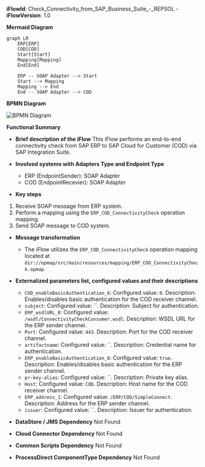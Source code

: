 **iFlowId**: Check_Connectivity_from_SAP_Business_Suite_-_REPSOL - **iFlowVersion**: 1.0

**Mermaid Diagram**
```mermaid
graph LR
    ERP[ERP]
    COD[COD]
    Start[Start]
    Mapping[Mapping]
    End[End]

    ERP -- SOAP Adapter --> Start
    Start --> Mapping
    Mapping --> End
    End -- SOAP Adapter --> COD
```
**BPMN Diagram**

![BPMN Diagram](./Check_Connectivity_from_SAP_Business_Suite_-_REPSOL-1.0.3.png "BPMN Diagram")

**Functional Summary**
- **Brief description of the iFlow**
This iFlow performs an end-to-end connectivity check from SAP ERP to SAP Cloud for Customer (COD) via SAP Integration Suite.

- **Involved systems with Adapters Type and Endpoint Type**
  - ERP (EndpointSender): SOAP Adapter
  - COD (EndpointRecevier): SOAP Adapter

- **Key steps**
 1. Receive SOAP message from ERP system.
 2. Perform a mapping using the `ERP_COD_ConnectivityCheck` operation mapping.
 3. Send SOAP message to COD system.

- **Message transformation**
  - The iFlow utilizes the `ERP_COD_ConnectivityCheck` operation mapping located at `dir://opmap/src/main/resources/mapping/ERP_COD_ConnectivityCheck.opmap`.

- **Externalized parameters list, configured values and their descriptions**
  - `COD_enableBasicAuthentication_6`: Configured value: `0`. Description: Enables/disables basic authentication for the COD receiver channel.
  - `subject`: Configured value: ``. Description: Subject for authentication.
  - `ERP_wsdlURL_0`: Configured value: `/wsdl/ConnectivityCheckConsumer.wsdl`. Description: WSDL URL for the ERP sender channel.
  - `Port`: Configured value: `443`. Description: Port for the COD receiver channel.
  - `artifactname`: Configured value: ``. Description: Credential name for authentication.
  - `ERP_enableBasicAuthentication_8`: Configured value: `true`. Description: Enables/disables basic authentication for the ERP sender channel.
  - `pr-key-alias`: Configured value: ``. Description: Private key alias.
  - `Host`: Configured value: `COD`. Description: Host name for the COD receiver channel.
  - `ERP_address_1`: Configured value: `/ERP/COD/SimpleConnect`. Description: Address for the ERP sender channel.
  - `issuer`: Configured value: ``. Description: Issuer for authentication.

- **DataStore / JMS Dependency**
Not Found

- **Cloud Connector Dependency**
Not Found

- **Common Scripts Dependency**
Not Found

- **ProcessDirect ComponentType Dependency**
Not Found